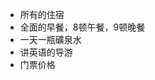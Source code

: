 ﻿---
tour_id: 5
template: "tour_inclusions"
---
*   所有的住宿
*   全面的早餐，8顿午餐，9顿晚餐
*   一天一瓶礦泉水
*   讲英语的导游
*   门票价格

